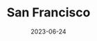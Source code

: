 ---
title: "San Francisco"
cc-type: city
borders:
  - Pacific Ocean
date: 2023-06-24
hashtag: "san-francisco"
state:
  - California
tags:
  - city
  - california
  - Pacific Ocean
---